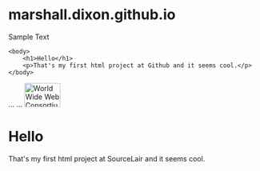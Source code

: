 # marshall.dixon.github.io
Sample Text
<html>
    <head>
        <meta charset="utf8" />
        <title>Marshall Dixon</title>
    </head>
  
    <body>
        <h1>Hello</h1>
        <p>That's my first html project at Github and it seems cool.</p>
    </body>
</html>


<head>
...
<title>Web Accessibility Initiative (WAI) - home page</title>
...


</head>
<a href="https://w3.org">
<img src="https://w3.org/Icons/w3c_home.png" width="72" height="48" alt="World Wide Web Consortium">
</a>

<!doctype html>
<html>
    <head>
        <meta charset="utf8" />
        <title></title>
    </head>
    <body>
        <h1>Hello</h1>
        <p>That's my first html project at SourceLair and it seems cool.</p>
    </body>
</html>
